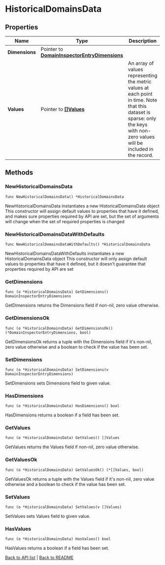 # HistoricalDomainsData

## Properties

Name | Type | Description | Notes
------------ | ------------- | ------------- | -------------
**Dimensions** | Pointer to [**DomainInspectorEntryDimensions**](DomainInspectorEntryDimensions.md) |  | [optional] 
**Values** | Pointer to [**[]Values**](Values.md) | An array of values representing the metric values at each point in time. Note that this dataset is sparse: only the keys with non-zero values will be included in the record.  | [optional] 

## Methods

### NewHistoricalDomainsData

`func NewHistoricalDomainsData() *HistoricalDomainsData`

NewHistoricalDomainsData instantiates a new HistoricalDomainsData object
This constructor will assign default values to properties that have it defined,
and makes sure properties required by API are set, but the set of arguments
will change when the set of required properties is changed

### NewHistoricalDomainsDataWithDefaults

`func NewHistoricalDomainsDataWithDefaults() *HistoricalDomainsData`

NewHistoricalDomainsDataWithDefaults instantiates a new HistoricalDomainsData object
This constructor will only assign default values to properties that have it defined,
but it doesn't guarantee that properties required by API are set

### GetDimensions

`func (o *HistoricalDomainsData) GetDimensions() DomainInspectorEntryDimensions`

GetDimensions returns the Dimensions field if non-nil, zero value otherwise.

### GetDimensionsOk

`func (o *HistoricalDomainsData) GetDimensionsOk() (*DomainInspectorEntryDimensions, bool)`

GetDimensionsOk returns a tuple with the Dimensions field if it's non-nil, zero value otherwise
and a boolean to check if the value has been set.

### SetDimensions

`func (o *HistoricalDomainsData) SetDimensions(v DomainInspectorEntryDimensions)`

SetDimensions sets Dimensions field to given value.

### HasDimensions

`func (o *HistoricalDomainsData) HasDimensions() bool`

HasDimensions returns a boolean if a field has been set.

### GetValues

`func (o *HistoricalDomainsData) GetValues() []Values`

GetValues returns the Values field if non-nil, zero value otherwise.

### GetValuesOk

`func (o *HistoricalDomainsData) GetValuesOk() (*[]Values, bool)`

GetValuesOk returns a tuple with the Values field if it's non-nil, zero value otherwise
and a boolean to check if the value has been set.

### SetValues

`func (o *HistoricalDomainsData) SetValues(v []Values)`

SetValues sets Values field to given value.

### HasValues

`func (o *HistoricalDomainsData) HasValues() bool`

HasValues returns a boolean if a field has been set.


[Back to API list](../README.md#documentation-for-api-endpoints) | [Back to README](../README.md)


